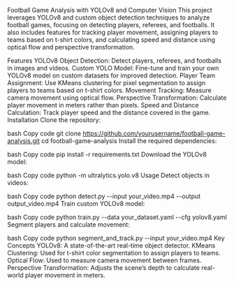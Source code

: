 Football Game Analysis with YOLOv8 and Computer Vision
This project leverages YOLOv8 and custom object detection techniques to analyze football games, focusing on detecting players, referees, and footballs. It also includes features for tracking player movement, assigning players to teams based on t-shirt colors, and calculating speed and distance using optical flow and perspective transformation.

Features
YOLOv8 Object Detection: Detect players, referees, and footballs in images and videos.
Custom YOLO Model: Fine-tune and train your own YOLOv8 model on custom datasets for improved detection.
Player Team Assignment: Use KMeans clustering for pixel segmentation to assign players to teams based on t-shirt colors.
Movement Tracking: Measure camera movement using optical flow.
Perspective Transformation: Calculate player movement in meters rather than pixels.
Speed and Distance Calculation: Track player speed and the distance covered in the game.
Installation
Clone the repository:

bash
Copy code
git clone https://github.com/yourusername/football-game-analysis.git
cd football-game-analysis
Install the required dependencies:

bash
Copy code
pip install -r requirements.txt
Download the YOLOv8 model:

bash
Copy code
python -m ultralytics.yolo.v8
Usage
Detect objects in videos:

bash
Copy code
python detect.py --input your_video.mp4 --output output_video.mp4
Train custom YOLOv8 model:

bash
Copy code
python train.py --data your_dataset.yaml --cfg yolov8.yaml
Segment players and calculate movement:

bash
Copy code
python segment_and_track.py --input your_video.mp4
Key Concepts
YOLOv8: A state-of-the-art real-time object detector.
KMeans Clustering: Used for t-shirt color segmentation to assign players to teams.
Optical Flow: Used to measure camera movement between frames.
Perspective Transformation: Adjusts the scene’s depth to calculate real-world player movement in meters.
